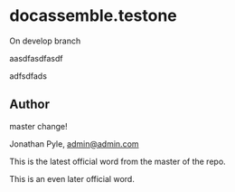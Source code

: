# docassemble.testone
On develop branch

aasdfasdfasdf

adfsdfads

## Author

master change!

Jonathan Pyle, admin@admin.com

This is the latest official word from the master of the repo.

This is an even later official word.
